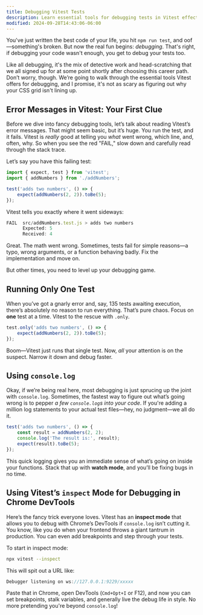 ```yaml
---
title: Debugging Vitest Tests
description: Learn essential tools for debugging tests in Vitest effectively.
modified: 2024-09-28T14:43:06-06:00
---
```


You've just written the best code of your life, you hit `npm run test`, and oof—something's broken. But now the real fun begins: *debugging*. That's right, if debugging your code wasn't enough, you get to debug your tests too.

Like all debugging, it's the mix of detective work and head-scratching that we all signed up for at some point shortly after choosing this career path. Don’t worry, though. We’re going to walk through the essential tools Vitest offers for debugging, and I promise, it's not as scary as figuring out why your CSS grid isn't lining up.

## Error Messages in Vitest: Your First Clue

Before we dive into fancy debugging tools, let’s talk about reading Vitest’s error messages. That might seem basic, but it’s huge. You run the test, and it fails. Vitest is *really* good at telling you *what* went wrong, which line, and, often, why. So when you see the red "FAIL," slow down and carefully read through the stack trace.

Let’s say you have this failing test:

```javascript
import { expect, test } from 'vitest';
import { addNumbers } from './addNumbers';

test('adds two numbers', () => {
	expect(addNumbers(2, 2)).toBe(5);
});
```

Vitest tells you exactly where it went sideways:

```ts
FAIL  src/addNumbers.test.js > adds two numbers
      Expected: 5
      Received: 4
```

Great. The math went wrong. Sometimes, tests fail for simple reasons—a typo, wrong arguments, or a function behaving badly. Fix the implementation and move on.

But other times, you need to level up your debugging game.

## Running Only One Test

When you’ve got a gnarly error and, say, 135 tests awaiting execution, there’s absolutely no reason to run everything. That’s pure chaos. Focus on **one** test at a time. Vitest to the rescue with `.only`.

```javascript
test.only('adds two numbers', () => {
	expect(addNumbers(2, 2)).toBe(5);
});
```

Boom—Vitest just runs that single test. Now, *all* your attention is on the suspect. Narrow it down and debug faster.

## Using `console.log`

Okay, if we’re being real here, most debugging is just sprucing up the joint with `console.log`. Sometimes, the fastest way to figure out what’s going wrong is to pepper *a few `console.log`s into your code*. If you're adding a million log statements to your actual test files—hey, no judgment—we all do it.

```javascript
test('adds two numbers', () => {
	const result = addNumbers(2, 2);
	console.log('The result is:', result);
	expect(result).toBe(5);
});
```

This quick logging gives you an immediate sense of what’s going on inside your functions. Stack that up with **watch mode**, and you’ll be fixing bugs in no time.

## Using Vitest’s `inspect` Mode for Debugging in Chrome DevTools

Here’s the fancy trick everyone loves. Vitest has an **inspect mode** that allows you to debug with Chrome’s DevTools if `console.log` isn’t cutting it. You know, like you do when your frontend throws a giant tantrum in production. You can even add breakpoints and step through your tests.

To start in inspect mode:

```bash
npx vitest --inspect
```

This will spit out a URL like:

```ts
Debugger listening on ws://127.0.0.1:9229/xxxxx
```

Paste that in Chrome, open DevTools (`Cmd+Opt+I` or F12), and now you can set breakpoints, stalk variables, and generally live the debug life in style. No more pretending you're beyond `console.log`!
